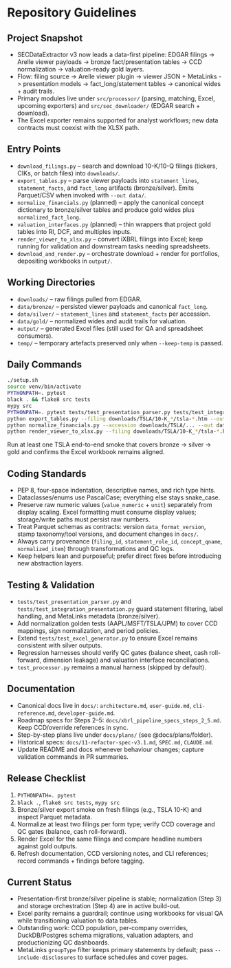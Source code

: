 # Repository Guidelines

## Project Snapshot
- SECDataExtractor v3 now leads a data-first pipeline: EDGAR filings -> Arelle viewer payloads -> bronze fact/presentation tables -> CCD normalization -> valuation-ready gold layers.
- Flow: filing source -> Arelle viewer plugin -> viewer JSON + MetaLinks -> presentation models -> fact_long/statement tables -> canonical wides + audit trails.
- Primary modules live under `src/processor/` (parsing, matching, Excel, upcoming exporters) and `src/sec_downloader/` (EDGAR search + download).
- The Excel exporter remains supported for analyst workflows; new data contracts must coexist with the XLSX path.

## Entry Points
- `download_filings.py` – search and download 10-K/10-Q filings (tickers, CIKs, or batch files) into `downloads/`.
- `export_tables.py` – parse viewer payloads into `statement_lines`, `statement_facts`, and `fact_long` artifacts (bronze/silver). Emits Parquet/CSV when invoked with `--out data/`.
- `normalize_financials.py` (planned) – apply the canonical concept dictionary to bronze/silver tables and produce gold wides plus `normalized_fact_long`.
- `valuation_interfaces.py` (planned) – thin wrappers that project gold tables into RI, DCF, and multiples inputs.
- `render_viewer_to_xlsx.py` – convert iXBRL filings into Excel; keep running for validation and downstream tasks needing spreadsheets.
- `download_and_render.py` – orchestrate download + render for portfolios, depositing workbooks in `output/`.

## Working Directories
- `downloads/` – raw filings pulled from EDGAR.
- `data/bronze/` – persisted viewer payloads and canonical `fact_long`.
- `data/silver/` – `statement_lines` and `statement_facts` per accession.
- `data/gold/` – normalized wides and audit trails for valuation.
- `output/` – generated Excel files (still used for QA and spreadsheet consumers).
- `temp/` – temporary artefacts preserved only when `--keep-temp` is passed.

## Daily Commands
```bash
./setup.sh
source venv/bin/activate
PYTHONPATH=. pytest
black . && flake8 src tests
mypy src
PYTHONPATH=. pytest tests/test_presentation_parser.py tests/test_integration_presentation.py
python export_tables.py --filing downloads/TSLA/10-K_*/tsla-*.htm --out data/ --keep-temp
python normalize_financials.py --accession downloads/TSLA/... --out data/gold/   # once normalization CLI lands
python render_viewer_to_xlsx.py --filing downloads/TSLA/10-K_*/tsla-*.htm --out output/tsla.xlsx
```
Run at least one TSLA end-to-end smoke that covers bronze -> silver -> gold and confirms the Excel workbook remains aligned.

## Coding Standards
- PEP 8, four-space indentation, descriptive names, and rich type hints.
- Dataclasses/enums use PascalCase; everything else stays snake_case.
- Preserve raw numeric values (`value_numeric` + `unit`) separately from display scaling. Excel formatting must consume display values; storage/write paths must persist raw numbers.
- Treat Parquet schemas as contracts: version `data_format_version`, stamp taxonomy/tool versions, and document changes in `docs/`.
- Always carry provenance (`filing_id`, `statement_role_id`, `concept_qname`, `normalized_item`) through transformations and QC logs.
- Keep helpers lean and purposeful; prefer direct fixes before introducing new abstraction layers.

## Testing & Validation
- `tests/test_presentation_parser.py` and `tests/test_integration_presentation.py` guard statement filtering, label handling, and MetaLinks metadata (bronze/silver).
- Add normalization golden tests (AAPL/MSFT/TSLA/JPM) to cover CCD mappings, sign normalization, and period policies.
- Extend `tests/test_excel_generator.py` to ensure Excel remains consistent with silver outputs.
- Regression harnesses should verify QC gates (balance sheet, cash roll-forward, dimension leakage) and valuation interface reconciliations.
- `test_processor.py` remains a manual harness (skipped by default).

## Documentation
- Canonical docs live in `docs/`: `architecture.md`, `user-guide.md`, `cli-reference.md`, `developer-guide.md`.
- Roadmap specs for Steps 2–5: `docs/xbrl_pipeline_specs_steps_2_5.md`. Keep CCD/override references in sync.
- Step-by-step plans live under `docs/plans/` (see @docs/plans/folder).
- Historical specs: `docs/11-refactor-spec-v3.1.md`, `SPEC.md`, `CLAUDE.md`.
- Update README and docs whenever behaviour changes; capture validation commands in PR summaries.

## Release Checklist
1. `PYTHONPATH=. pytest`
2. `black .`, `flake8 src tests`, `mypy src`
3. Bronze/silver export smoke on fresh filings (e.g., TSLA 10-K) and inspect Parquet metadata.
4. Normalize at least two filings per form type; verify CCD coverage and QC gates (balance, cash roll-forward).
5. Render Excel for the same filings and compare headline numbers against gold outputs.
6. Refresh documentation, CCD versioning notes, and CLI references; record commands + findings before tagging.

## Current Status
- Presentation-first bronze/silver pipeline is stable; normalization (Step 3) and storage orchestration (Step 4) are in active build-out.
- Excel parity remains a guardrail; continue using workbooks for visual QA while transitioning valuation to data tables.
- Outstanding work: CCD population, per-company overrides, DuckDB/Postgres schema migrations, valuation adapters, and productionizing QC dashboards.
- MetaLinks `groupType` filter keeps primary statements by default; pass `--include-disclosures` to surface schedules and cover pages.

